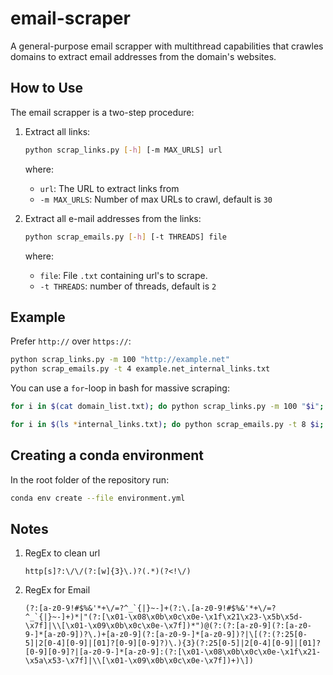 # email-scraper

A general-purpose email scrapper with multithread capabilities that crawles domains to extract email addresses from the domain's websites.

## How to Use

The email scrapper is a two-step procedure:

1. Extract all links:

    ```bash
    python scrap_links.py [-h] [-m MAX_URLS] url
    ```

    where:

    * `url`: The URL to extract links from
    * `-m MAX_URLS`: Number of max URLs to crawl, default is `30`

2. Extract all e-mail addresses from the links:

    ```bash
    python scrap_emails.py [-h] [-t THREADS] file
    ```

    where:

    * `file`: File `.txt` containing url's to scrape.
    * `-t THREADS`: number of threads, default is `2`

## Example

Prefer `http://` over `https://`:

```bash
python scrap_links.py -m 100 "http://example.net"
python scrap_emails.py -t 4 example.net_internal_links.txt
```

You can use a `for`-loop in bash for massive scraping:

```bash
for i in $(cat domain_list.txt); do python scrap_links.py -m 100 "$i"; done

for i in $(ls *internal_links.txt); do python scrap_emails.py -t 8 $i; done
```

## Creating a conda environment

In the root folder of the repository run:

```bash
conda env create --file environment.yml
```

## Notes

1.  RegEx to clean url

    ```
    http[s]?:\/\/(?:[w]{3}\.)?(.*)(?<!\/)
    ```

2. RegEx for Email

    ```
    (?:[a-z0-9!#$%&'*+\/=?^_`{|}~-]+(?:\.[a-z0-9!#$%&'*+\/=?^_`{|}~-]+)*|"(?:[\x01-\x08\x0b\x0c\x0e-\x1f\x21\x23-\x5b\x5d-\x7f]|\\[\x01-\x09\x0b\x0c\x0e-\x7f])*")@(?:(?:[a-z0-9](?:[a-z0-9-]*[a-z0-9])?\.)+[a-z0-9](?:[a-z0-9-]*[a-z0-9])?|\[(?:(?:25[0-5]|2[0-4][0-9]|[01]?[0-9][0-9]?)\.){3}(?:25[0-5]|2[0-4][0-9]|[01]?[0-9][0-9]?|[a-z0-9-]*[a-z0-9]:(?:[\x01-\x08\x0b\x0c\x0e-\x1f\x21-\x5a\x53-\x7f]|\\[\x01-\x09\x0b\x0c\x0e-\x7f])+)\])
    ```
